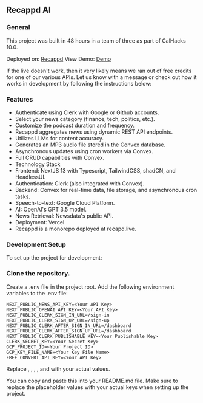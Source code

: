 ## Recappd AI
### General
This project was built in 48 hours in a team of three as part of CalHacks 10.0.

Deployed on: [Recappd](https://recappd.live)
View Demo: [Demo](https://youtu.be/WWvKcsBsNW0)

If the live doesn't work, then it very likely means we ran out of free credits for one of our various APIs. Let us know with a message or check out how it works in development by following the instructions below:

### Features
- Authenticate using Clerk with Google or Github accounts.
- Select your news category (finance, tech, politics, etc.).
- Customize the podcast duration and frequency.
- Recappd aggregates news using dynamic REST API endpoints.
- Utilizes LLMs for content accuracy.
- Generates an MP3 audio file stored in the Convex database.
- Asynchronous updates using cron workers via Convex.
- Full CRUD capabilities with Convex.
- Technology Stack
- Frontend: NextJS 13 with Typescript, TailwindCSS, shadCN, and HeadlessUI.
- Authentication: Clerk (also integrated with Convex).
- Backend: Convex for real-time data, file storage, and asynchronous cron tasks.
- Speech-to-text: Google Cloud Platform.
- AI: OpenAI's GPT 3.5 model.
- News Retrieval: Newsdata's public API.
- Deployment: Vercel
- Recappd is a monorepo deployed at recapd.live.

### Development Setup
To set up the project for development:

### Clone the repository.
Create a .env file in the project root.
Add the following environment variables to the .env file:
``` .env
NEXT_PUBLIC_NEWS_API_KEY=<Your API Key>
NEXT_PUBLIC_OPENAI_API_KEY=<Your API Key>
NEXT_PUBLIC_CLERK_SIGN_IN_URL=/sign-in
NEXT_PUBLIC_CLERK_SIGN_UP_URL=/sign-up
NEXT_PUBLIC_CLERK_AFTER_SIGN_IN_URL=/dashboard
NEXT_PUBLIC_CLERK_AFTER_SIGN_UP_URL=/dashboard
NEXT_PUBLIC_CLERK_PUBLISHABLE_KEY=<Your Publishable Key>
CLERK_SECRET_KEY=<Your Secret Key>
GCP_PROJECT_ID=<Your Project ID>
GCP_KEY_FILE_NAME=<Your Key File Name>
FREE_CONVERT_API_KEY=<Your API Key>
```
Replace <Your API Key>, <Your Publishable Key>, <Your Secret Key>, <Your Project ID>, and <Your Key File Name> with your actual values.

You can copy and paste this into your README.md file. Make sure to replace the placeholder values with your actual keys when setting up the project.
